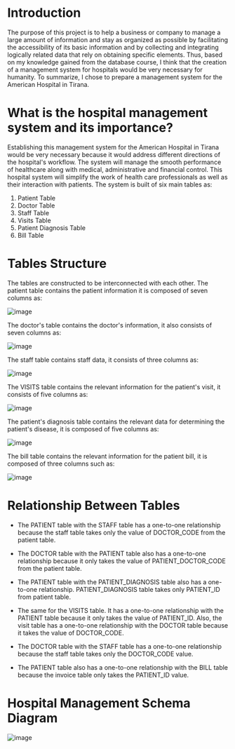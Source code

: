 
# Introduction 

The purpose of this project is to help a business or company to manage a large amount of information and stay as organized as possible by facilitating the accessibility of its basic information and by collecting and integrating logically related data that rely on obtaining specific elements. Thus, based on my knowledge gained from the database course, I think that the creation of a management system for hospitals would be very necessary for humanity. To summarize, I chose to prepare a management system for the American Hospital in Tirana.

# What is the hospital management system and its importance?

Establishing this management system for the American Hospital in Tirana would be very necessary because it would address different directions of the hospital's workflow. The system will manage the smooth performance of healthcare along with medical, administrative and financial control. This hospital system will simplify the work of health care professionals as well as their interaction with patients. 
The system is built of six main tables as:
 
1)	Patient Table
2)	Doctor Table 
3)	Staff Table 
4)	Visits Table
5)	Patient Diagnosis Table
6)	Bill Table
 



# Tables Structure

The tables are constructed to be interconnected with each other. The patient table contains the patient information it is composed of seven columns as:

![image](https://user-images.githubusercontent.com/86987951/154479092-1077196e-f21b-4a38-9de5-98f77e308ac2.png)


The doctor's table contains the doctor's information, it also consists of seven columns as: 

![image](https://user-images.githubusercontent.com/86987951/154479165-fa856d31-3d8e-462d-b6a7-5fd670237fb8.png)

The staff table contains staff data, it consists of three columns as:

![image](https://user-images.githubusercontent.com/86987951/154479237-7558c18f-b5b9-48c1-88e6-26c5fa6a28cd.png)

The VISITS table contains the relevant information for the patient's visit, it consists of five columns as:

![image](https://user-images.githubusercontent.com/86987951/154479324-8d69e486-565a-46e4-8b7b-e7f5e9f70a63.png)

The patient's diagnosis table contains the relevant data for determining the patient's disease, it is composed of five columns as: 

![image](https://user-images.githubusercontent.com/86987951/154479390-ca757431-0a68-4f5b-8c1e-420be795faf9.png)

The bill table contains the relevant information for the patient bill, it is composed of three
columns such as:

![image](https://user-images.githubusercontent.com/86987951/154479448-83c7a09e-5c5c-4abd-81ce-2f117ee589b6.png)


# Relationship Between Tables

*	The PATIENT table with the STAFF table has a one-to-one relationship because the staff table takes only the value of DOCTOR_CODE from the patient table.


*	The DOCTOR table with the PATIENT table also has a one-to-one relationship because it only takes the value of PATIENT_DOCTOR_CODE from the patient table.


*	The PATIENT table with the PATIENT_DIAGNOSIS table also has a one-to-one relationship. PATIENT_DIAGNOSIS table takes only PATIENT_ID from patient table.


*	The same for the VISITS table. It has a one-to-one relationship with the PATIENT table because it only takes the value of PATIENT_ID. Also, the visit table has a one-to-one relationship with the DOCTOR table because it takes the value of DOCTOR_CODE.


*	The DOCTOR table with the STAFF table has a one-to-one relationship because the staff table takes only the DOCTOR_CODE value. 


*	The PATIENT table also has a one-to-one relationship with the BILL table because the invoice table only takes the PATIENT_ID value.

# Hospital Management Schema Diagram

![image](https://user-images.githubusercontent.com/86987951/154478893-43995a31-de2c-4fbe-a862-ce37a4b719ad.png)
